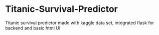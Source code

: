 # Titanic-Survival-Predictor
Titanic survival predictor made with kaggle data set, integrated flask for backend and basic html UI
